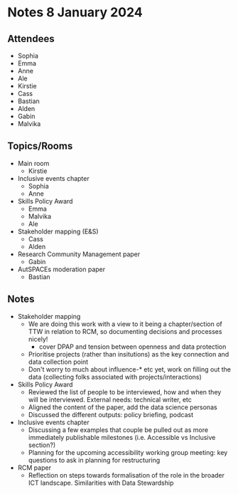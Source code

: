 # Notes 8 January 2024

## Attendees

* Sophia 
* Emma
* Anne
* Ale
* Kirstie
* Cass
* Bastian
* Alden
* Gabin
* Malvika

## Topics/Rooms

* Main room
  * Kirstie
* Inclusive events chapter
  * Sophia
  * Anne
* Skills Policy Award
  * Emma
  * Malvika
  * Ale
* Stakeholder mapping (E&S)
  * Cass
  * Alden
* Research Community Management paper
  * Gabin
* AutSPACEs moderation paper
  * Bastian
 
 ## Notes

* Stakeholder mapping
  * We are doing this work with a view to it being a chapter/section of TTW in relation to RCM, so documenting decisions and processes nicely!
    * cover DPAP and tension between openness and data protection
  * Prioritise projects (rather than insitutions) as the key connection and data collection point
  * Don't worry to much about influence-* etc yet, work on filling out the data (collecting folks associated with projects/interactions)
* Skills Policy Award
  * Reviewed the list of people to be interviewed, how and when they will be interviewed. External needs: technical writer, etc
  * Aligned the content of the paper, add the data science personas
  * Discussed the different outputs: policy briefing, podcast
* Inclusive events chapter
  * Discussing a few examples that couple be pulled out as more immediately publishable milestones (i.e. Accessible vs Inclusive section?) 
  * Planning for the upcoming accessibility working group meeting: key questions to ask in planning for restructuring
* RCM paper
  * Reflection on steps towards formalisation of the role in the broader ICT landscape. Similarities with Data Stewardship 